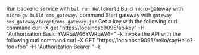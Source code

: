 Run backend service with `bal run HelloWorld`
Build micro-gateway with `micro-gw build oms_gateway/` command
Start gateway with `gateway oms_gateway/target/oms_gateway.jar`
Get a key with the following curl command
curl -X get "https://localhost:9095/apikey" -H "Authorization:Basic YWRtaW46YWRtaW4=" -k
Invoke the API with the following curl command
curl -X GET "https://localhost:9095/hello/sayHello?foo=foo" -H "Authorization:Bearer <token>" -k 

